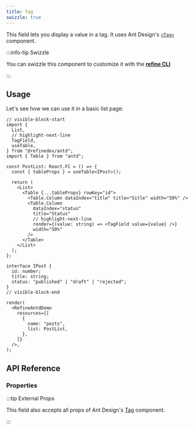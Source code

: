 ```yaml
---
title: Tag
swizzle: true
---
```


This field lets you display a value in a tag. It uses Ant Design's [`<Tag>`](https://ant.design/components/tag/) component.

:::info-tip Swizzle

You can swizzle this component to customize it with the [**refine CLI**](/docs/packages/list-of-packages)

:::

## Usage

Let's see how we can use it in a basic list page:

```tsx live
// visible-block-start
import {
  List,
  // highlight-next-line
  TagField,
  useTable,
} from "@refinedev/antd";
import { Table } from "antd";

const PostList: React.FC = () => {
  const { tableProps } = useTable<IPost>();

  return (
    <List>
      <Table {...tableProps} rowKey="id">
        <Table.Column dataIndex="title" title="Sitle" width="50%" />
        <Table.Column
          dataIndex="status"
          title="Status"
          // highlight-next-line
          render={(value: string) => <TagField value={value} />}
          width="50%"
        />
      </Table>
    </List>
  );
};

interface IPost {
  id: number;
  title: string;
  status: "published" | "draft" | "rejected";
}
// visible-block-end

render(
  <RefineAntdDemo
    resources={[
      {
        name: "posts",
        list: PostList,
      },
    ]}
  />,
);
```

## API Reference

### Properties

<PropsTable module="@refinedev/antd/TagField" value-description="Tag content" />

:::tip External Props

This field also accepts all props of Ant Design's [Tag](https://ant.design/components/tag/#API) component.

:::
